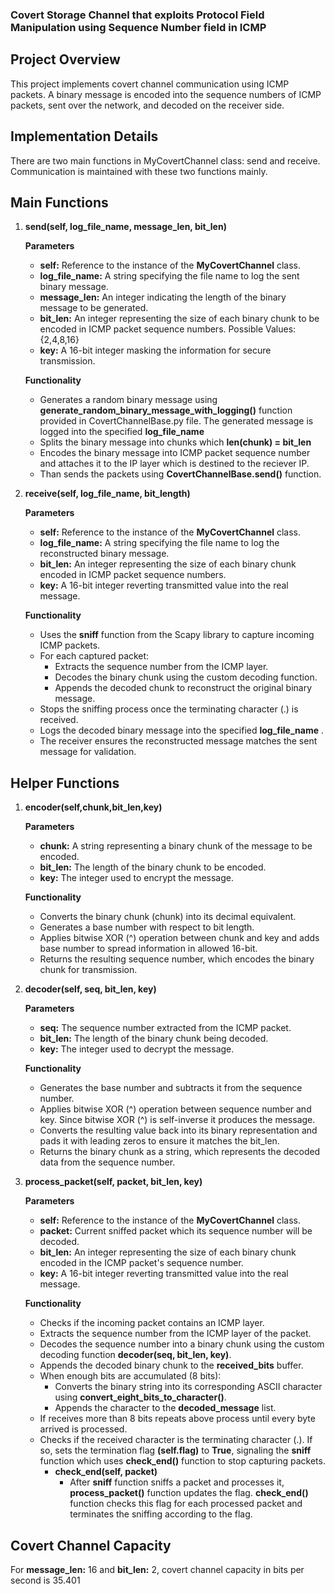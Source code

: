 ### **Covert Storage Channel that exploits Protocol Field Manipulation using Sequence Number field in ICMP**

## Project Overview
This project implements covert channel communication using ICMP packets. A binary message is encoded into the sequence numbers of ICMP packets, sent over the network, and decoded on the receiver side.

## Implementation Details
There are two main functions in MyCovertChannel class: send and receive. Communication is maintained with these two functions mainly. 

## Main Functions
1. **send(self, log_file_name, message_len, bit_len)**

    **Parameters**
    - **self:** Reference to the instance of the **MyCovertChannel** class.
    - **log_file_name:** A string specifying the file name to log the sent binary message.
    - **message_len:** An integer indicating the length of the binary message to be generated.
    - **bit_len:** An integer representing the size of each binary chunk to be encoded in ICMP packet sequence numbers. Possible Values: {2,4,8,16}
    - **key:** A 16-bit integer masking the information for secure transmission.

    **Functionality**
    - Generates a random binary message using **generate_random_binary_message_with_logging()** function provided in CovertChannelBase.py file. The generated message is logged into the specified **log_file_name**
    - Splits the binary message into chunks which **len(chunk) = bit_len**
    - Encodes the binary message into ICMP packet sequence number and attaches it to the IP layer which is destined to the reciever IP.
    - Than sends the packets using **CovertChannelBase.send()** function. 


2. **receive(self, log_file_name, bit_length)**

    **Parameters**
    - **self:** Reference to the instance of the **MyCovertChannel** class.
    - **log_file_name:** A string specifying the file name to log the reconstructed binary message.
    - **bit_len:** An integer representing the size of each binary chunk encoded in ICMP packet sequence numbers.
    - **key:** A 16-bit integer reverting transmitted value into the real message.

    **Functionality**
    - Uses the **sniff** function from the Scapy library to capture incoming ICMP packets.
    - For each captured packet:
        - Extracts the sequence number from the ICMP layer.
        - Decodes the binary chunk using the custom decoding function.
        - Appends the decoded chunk to reconstruct the original binary message.
    - Stops the sniffing process once the terminating character (.) is received.
    - Logs the decoded binary message into the specified **log_file_name** .
    - The receiver ensures the reconstructed message matches the sent message for validation.

## Helper Functions
1. **encoder(self,chunk,bit_len,key)**

    **Parameters**
    - **chunk:** A string representing a binary chunk of the message to be encoded.
    - **bit_len:** The length of the binary chunk to be encoded.
    - **key:** The integer used to encrypt the message.

    **Functionality**
    - Converts the binary chunk (chunk) into its decimal equivalent.
    - Generates a base number with respect to bit length.
    - Applies bitwise XOR (^) operation between chunk and key and adds base number to spread information in allowed 16-bit.
    - Returns the resulting sequence number, which encodes the binary chunk for transmission.

2. **decoder(self, seq, bit_len, key)**

    **Parameters**
    - **seq:**  The sequence number extracted from the ICMP packet.
    - **bit_len:** The length of the binary chunk being decoded.
    - **key:** The integer used to decrypt the message.

    **Functionality**
    - Generates the base number and subtracts it from the sequence number.
    - Applies bitwise XOR (^) operation between sequence number and key. Since bitwise XOR (^) is self-inverse it produces the message.
    - Converts the resulting value back into its binary representation and pads it with leading zeros to ensure it matches the bit_len.
    - Returns the binary chunk as a string, which represents the decoded data from the sequence number.

3. **process_packet(self, packet, bit_len, key)**

    **Parameters**
    - **self:** Reference to the instance of the **MyCovertChannel** class.
    - **packet:** Current sniffed packet which its sequence number will be decoded.
    - **bit_len:** An integer representing the size of each binary chunk encoded in the ICMP packet's sequence number.
    - **key:** A 16-bit integer reverting transmitted value into the real message.

    **Functionality**
    - Checks if the incoming packet contains an ICMP layer.
    - Extracts the sequence number from the ICMP layer of the packet.
    - Decodes the sequence number into a binary chunk using the custom decoding function **decoder(seq, bit_len, key)**.
    - Appends the decoded binary chunk to the **received_bits** buffer.
    - When enough bits are accumulated (8 bits):
        - Converts the binary string into its corresponding ASCII character using **convert_eight_bits_to_character()**.
        - Appends the character to the **decoded_message** list.
    - If receives more than 8 bits repeats above process until every byte arrived is processed.
    - Checks if the received character is the terminating character (.). If so, sets the termination flag **(self.flag)** to **True**, signaling the **sniff** function which uses **check_end()** function to stop capturing packets.
        - **check_end(self, packet)**
            - After **sniff** function sniffs a packet and processes it, **process_packet()** function updates the flag. **check_end()** function checks this flag for each processed packet and terminates the sniffing according to the flag. 


## Covert Channel Capacity
For **message_len:** 16 and **bit_len:** 2, covert channel capacity in bits per second is 35.401
